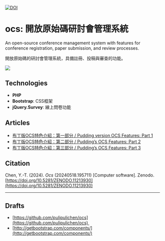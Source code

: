 [![DOI](https://zenodo.org/badge/49306915.svg)](https://zenodo.org/doi/10.5281/zenodo.11213930)

ocs: 開放原始碼研討會管理系統
=================

An open-source conference management system with features for conference registration, paper submission, and review processes.  

開放原始碼的研討會管理系統，具備註冊、投稿與審查的功能。

![](https://lh3.googleusercontent.com/-to0nSTzVrWQ/VrHIzXlFEfI/AAAAAAACr20/SeJ2QKJtMLA/s1600/2016-02-03_010637%25255B2%25255D.jpg)  

Technologies
------------

*   **PHP**
*   **Bootstrap**: CSS框架
*   **jQuery.Survey**: 線上問卷功能

Articles
--------

*   [布丁版OCS特色介紹：第一部分 / Pudding version OCS Features: Part 1](https://blog.pulipuli.info/2016/02/ocs-pudding-version-ocs-features.html)
*   [布丁版OCS特色介紹：第二部分 / Pudding’s OCS Features: Part 2](https://blog.pulipuli.info/2016/03/ocs-puddings-ocs-features-part-2.html)   
*   [布丁版OCS特色介紹：第三部分 / Pudding’s OCS Features: Part 3](https://blog.pulipuli.info/2016/03/ocs-puddings-ocs-features-part-3.html)

Citation
------

Chen, Y.-T. (2024). *Ocs* (20240518.195711) [Computer software]. Zenodo. [https://doi.org/10.5281/ZENODO.11213930](https://doi.org/10.5281/ZENODO.11213930)

----

Drafts
------

*   [https://github.com/pulipulichen/ocs](https://github.com/pulipulichen/ocs) 
*   [http://getbootstrap.com/components/](http://getbootstrap.com/components/)
